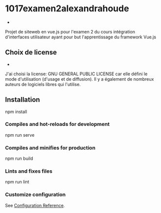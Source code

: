 # 1017examen2alexandrahoude
*
Projet de siteweb en vue.js pour l'examen 2 du cours intégration d'interfaces utilisateur ayant pour but l'apprentissage du framework Vue.js

## Choix de license
*
J'ai choisi la license: GNU GENERAL PUBLIC LICENSE car elle défini le mode d'utilisation (d'usage et de diffusion). Il y a également de nombreux auteurs de logiciels libres qui l'utilise.

## Installation
npm install

### Compiles and hot-reloads for development
npm run serve

### Compiles and minifies for production
npm run build

### Lints and fixes files
npm run lint

### Customize configuration
See [Configuration Reference](https://cli.vuejs.org/config/).
